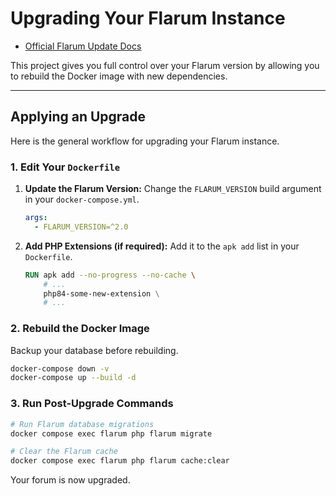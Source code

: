 # Upgrading Your Flarum Instance

- [Official Flarum Update Docs](https://docs.flarum.org/update/)

This project gives you full control over your Flarum version by allowing you to rebuild the Docker image with new dependencies.

---

## Applying an Upgrade

Here is the general workflow for upgrading your Flarum instance.

### 1. Edit Your `Dockerfile`

1.  **Update the Flarum Version:** Change the `FLARUM_VERSION` build argument in your `docker-compose.yml`.

    ```yaml
    args:
      - FLARUM_VERSION=^2.0
    ```

2.  **Add PHP Extensions (if required):** Add it to the `apk add` list in your `Dockerfile`.

    ```dockerfile
    RUN apk add --no-progress --no-cache \
        # ...
        php84-some-new-extension \
        # ...
    ```

### 2. Rebuild the Docker Image

Backup your database before rebuilding.

```bash
docker-compose down -v
docker-compose up --build -d
```

### 3. Run Post-Upgrade Commands

```bash
# Run Flarum database migrations
docker compose exec flarum php flarum migrate

# Clear the Flarum cache
docker compose exec flarum php flarum cache:clear
```

Your forum is now upgraded.